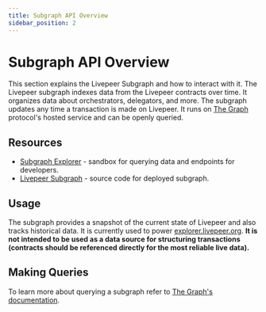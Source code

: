 ```yaml
---
title: Subgraph API Overview
sidebar_position: 2
---
```


# Subgraph API Overview

This section explains the Livepeer Subgraph and how to interact with it. The
Livepeer subgraph indexes data from the Livepeer contracts over time. It
organizes data about orchestrators, delegators, and more. The subgraph updates
any time a transaction is made on Livepeer. It runs on
[The Graph](https://thegraph.com/) protocol's hosted service and can be openly
queried.

## Resources

- [Subgraph Explorer](https://thegraph.com/explorer/subgraph/livepeer/livepeer) -
  sandbox for querying data and endpoints for developers.
- [Livepeer Subgraph](https://github.com/livepeer/livepeerjs/tree/master/packages/subgraph) -
  source code for deployed subgraph.

## Usage

The subgraph provides a snapshot of the current state of Livepeer and also
tracks historical data. It is currently used to power
[explorer.livepeer.org](https://explorer.livepeer.org). **It is not intended to
be used as a data source for structuring transactions (contracts should be
referenced directly for the most reliable live data).**

## Making Queries

To learn more about querying a subgraph refer to
[The Graph's documentation](https://thegraph.com/docs/en/).

